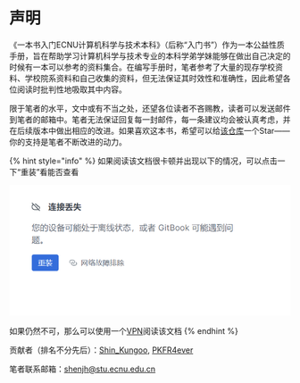 # 声明

《一本书入门ECNU计算机科学与技术本科》（后称“入门书”）作为一本公益性质手册，旨在帮助学习计算机科学与技术专业的本科学弟学妹能够在做出自己决定的时候有一本可以参考的资料集合。在编写手册时，笔者参考了大量的现存学校资料、学校院系资料和自己收集的资料，但无法保证其时效性和准确性，因此希望各位阅读时批判性地吸取其中内容。

限于笔者的水平，文中或有不当之处，还望各位读者不吝赐教，读者可以发送邮件到笔者的邮箱中。笔者无法保证回复每一封邮件，每一条建议均会被认真考虑，并在后续版本中做出相应的改进。如果喜欢这本书，希望可以给[该仓库](https://github.com/shinkungoo/ECNUCS\_for\_new)一个Star——你的支持是笔者不断改进的动力。

{% hint style="info" %}
如果阅读该文档很卡顿并出现以下的情况，可以点击一下“重装”看能否查看

<img src=".gitbook/assets/1322bd041f6fb19d2f560037f5f6cc4.png" alt="" data-size="original">

如果仍然不可，那么可以使用一个[VPN](准备一个CS学生的笔记本/参考应用清单/vpn.md)阅读该文档
{% endhint %}



贡献者（排名不分先后）：[Shin\_Kungoo](https://github.com/shinkungoo), [PKFR4ever](https://github.com/PKFR4ever)

笔者联系邮箱：[shenjh@stu.ecnu.edu.cn](mailto:shenjh@stu.ecnu.edu.cn)
